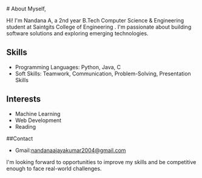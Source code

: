 <div><br class="Apple-interchange-newline"># About Myself,

Hi! I'm Nandana A, a 2nd year B.Tech Computer Science & Engineering student at Saintgits College of Engineering .  I'm passionate about building software solutions and exploring emerging technologies.

## Skills

* Programming Languages: Python, Java, C
* Soft Skills: Teamwork, Communication, Problem-Solving, Presentation Skills

## Interests

* Machine Learning
* Web Development
* Reading

##Contact

* Gmail:nandanaajayakumar2004@gmail.com

I'm looking forward to opportunities to improve my skills and be competitive enough to face real-world challenges. 
